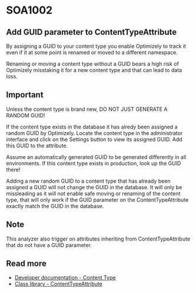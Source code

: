 # SOA1002

## Add GUID parameter to ContentTypeAttribute

By assigning a GUID to your content type you enable Optimizely to track it
even if it at some point is renamed or moved to a different namespace.

Renaming or moving a content type without a GUID bears a high risk of
Optimizely misstaking it for a new content type and that can lead to
data loss.

## Important

Unless the content type is brand new, DO NOT JUST GENERATE A RANDOM GUID!

If the content type exists in the database it has alredy been assigned a random
GUID by Optimizely. Locate the content type in the administrator interface
and click on the Settings button to view its assigned GUID.
Add this GUID to the attribute.

Assume an automatically generated GUID to be generated differently in
all environments. If this content type exists in production, look up the
GUID there!

Adding a new random GUID to a content type that has already been assigned
a GUID will not change the GUID in the database. It will only be missleading
as it will not enable safe moving or renaming of the content type,
that will only work if the GUID parameter on the ContentTypeAttribute
exactly match the GUID in the database.

## Note

This analyzer also trigger on attributes inheriting from ContentTypeAttribute
that do not have a GUID parameter.

## Read more
- [Developer documentation - Content Type](https://docs.developers.optimizely.com/content-cloud/v12.0.0-content-cloud/docs/content-types)
- [Class library - ContentTypeAttribute](https://world.optimizely.com/CsClassLibraries/cms/EPiServer.DataAnnotations.ContentTypeAttribute?version=12)